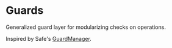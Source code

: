 # Guards

Generalized guard layer for modularizing checks on operations.

Inspired by Safe's [GuardManager](https://github.com/safe-global/safe-contracts/blob/main/contracts/base/GuardManager.sol).
